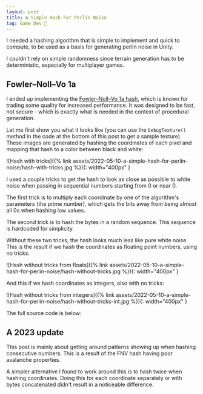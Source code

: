 ```yaml
---
layout: post
title: A Simple Hash For Perlin Noise
tag: Game Dev 👾
---
```


I needed a hashing algorithm that is simple to implement and quick to compute, to be used as a basis
for generating perlin noise in Unity.

I couldn't rely on simple randomness since terrain generation has to be deterministic, especially for multiplayer games.

## Fowler–Noll–Vo 1a

I ended up implementing the [Fowler–Noll–Vo 1a hash](http://www.isthe.com/chongo/tech/comp/fnv/index.html), which is known for trading some quality for increased performance. It was designed to be fast, not secure - which is exactly what is needed in the context of procedural generation.

Let me first show you what it looks like (you can use the `DebugTexture()` method in the code at the bottom of this post to get a sample texture). These images are generated by hashing the coordinates of each pixel and mapping that hash to a color between black and white:

![Hash with tricks]({% link assets/2022-05-10-a-simple-hash-for-perlin-noise/hash-with-tricks.jpg %}){: width="400px" }

I used a couple tricks to get the hash to look as close as possible to white noise when passing in sequential numbers starting from 0 or near 0.

The first trick is to multiply each coordinate by one of the algorithm's parameters (the prime number), which gets the bits away from being almost all 0s when hashing low values.

The second trick is to hash the bytes in a random sequence. This sequence is hardcoded for simplicity.

Without these two tricks, the hash looks much less like pure white noise. This is the result if we hash the coordinates as floating point numbers, using no tricks:

![Hash without tricks from floats]({% link assets/2022-05-10-a-simple-hash-for-perlin-noise/hash-without-tricks.jpg %}){: width="400px" }

And this if we hash coordinates as integers, also with no tricks:

![Hash without tricks from integers]({% link assets/2022-05-10-a-simple-hash-for-perlin-noise/hash-without-tricks-int.jpg %}){: width="400px" }

The full source code is below:

<script src="https://gist.github.com/marcospgp/ed991372f1c814eb21b8b248db258187.js"></script>

## A 2023 update

This post is mainly about getting around patterns showing up when hashing consecutive numbers. This is a result of the FNV hash having poor avalanche properties.

A simpler alternative I found to work around this is to hash twice when hashing coordinates. Doing this for each coordinate separately or with bytes concatenated didn't result in a noticeable difference.
